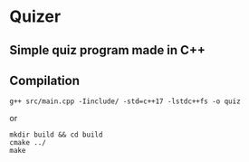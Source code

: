 # Quizer

## Simple quiz program made in C++

## Compilation

```
g++ src/main.cpp -Iinclude/ -std=c++17 -lstdc++fs -o quiz
```

or

```
mkdir build && cd build
cmake ../
make
```
